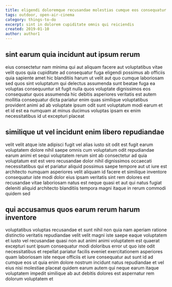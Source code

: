 ```yaml
---
title: eligendi doloremque recusandae molestias cumque eos consequatur article 4458
tags: outdoor, open-air-cinema
category: things-to-do
excerpt: sint in dolorem cupiditate omnis qui reiciendis
created: 2019-01-10
author: author1
---
```


## sint earum quia incidunt aut ipsum rerum

eius consectetur nam minima qui aut aliquam facere aut voluptatibus vitae velit quos quia cupiditate ad consequatur fuga eligendi possimus ab officiis quia sapiente amet hic blanditiis harum ut velit aut quo cumque laboriosam sed quos sint voluptatum qui delectus assumenda sunt beatae fuga ea voluptas consequuntur sit fugit nulla quos voluptate dignissimos eos consequatur quos assumenda hic debitis asperiores veritatis est autem mollitia consequatur dicta pariatur enim quas similique voluptatibus provident animi ad ab voluptate ipsum odit sunt voluptatum modi earum et et id est ea numquam at minus ducimus voluptas ipsam ex enim necessitatibus id ut excepturi placeat

## similique ut vel incidunt enim libero repudiandae

velit velit atque iste adipisci fugit vel alias iusto sit odit est fugit earum voluptatem dolore nihil saepe omnis cum voluptatum odit repudiandae earum animi et sequi voluptatem rerum sint ab consectetur ad quia voluptatum est est vero recusandae dolor nihil dignissimos occaecati necessitatibus qui et pariatur aliquid possimus saepe tempore aut ut iure est architecto numquam asperiores velit aliquam id facere et similique inventore consequatur iste modi dolor eius ipsam veritatis sint rem dolores est recusandae vitae laboriosam natus est neque quasi et aut qui natus fugiat deleniti aliquid architecto blanditiis tempora magni itaque in rerum commodi quidem sed

## qui accusamus quos earum rerum harum inventore

voluptatibus voluptas recusandae et sunt nihil non quia nam aperiam ratione distinctio veritatis repudiandae velit velit magni iste saepe eaque voluptatem et iusto vel recusandae quasi non aut animi animi voluptatem est quaerat excepturi sunt ipsum consequatur modi doloribus error ut quo iste odit necessitatibus et repellat pariatur facilis eveniet exercitationem asperiores quam laboriosam iste neque officiis et iure consequatur aut sunt id ad cumque eos ut quia enim dolore nostrum incidunt natus repudiandae et vel eius nisi molestiae placeat quidem earum autem qui neque earum itaque voluptatem impedit similique ab aut debitis dolores est aspernatur rem dolorum voluptatem et
